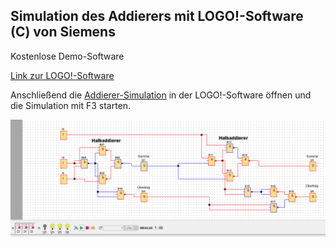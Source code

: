 ## Simulation des Addierers mit LOGO!-Software (C) von Siemens

Kostenlose Demo-Software

[Link zur LOGO!-Software](https://www.automation.siemens.com/salesmaterial-as/software/logo/webdemo/Windows/VM/win64/setup.exe)

Anschließend die [Addierer-Simulation](https://github.com/frankyhub/kicad-PCBs/raw/master/Volladdierer/Simulation/Addierer-Simmulation.lsc) in der LOGO!-Software öffnen und die Simulation mit F3 starten. 



![image](https://github.com/frankyhub/png/blob/master/AD-Simulation.png)
